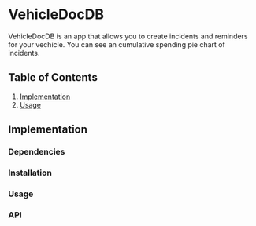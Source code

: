 # VehicleDocDB

VehicleDocDB is an app that allows you to create incidents and reminders for your vechicle. You can see an cumulative spending pie chart of incidents.

## Table of Contents

1. [Implementation](#implementation)
1. [Usage](#usage)

## Implementation

### Dependencies

### Installation

### Usage

### API


